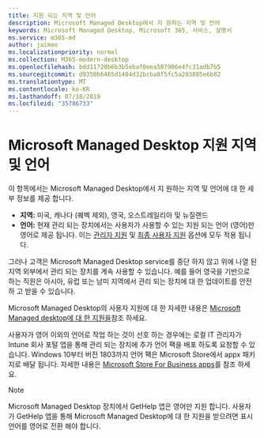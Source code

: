 ```yaml
---
title: 지원 되는 지역 및 언어
description: Microsoft Managed Desktop에서 지 원하는 지역 및 언어
keywords: Microsoft Managed Desktop, Microsoft 365, 서비스, 설명서
ms.service: m365-md
author: jaimeo
ms.localizationpriority: normal
ms.collection: M365-modern-desktop
ms.openlocfilehash: bdd11728b6b3b5ebaf0eea507906e4fc31adb7b5
ms.sourcegitcommit: d9350b6465d1404d32bcba8f5fc5a203085e6b82
ms.translationtype: MT
ms.contentlocale: ko-KR
ms.lasthandoff: 07/18/2019
ms.locfileid: "35786733"
---
```

# <a name="microsoft-managed-desktop-supported-regions-and-languages"></a>Microsoft Managed Desktop 지원 지역 및 언어

이 항목에서는 Microsoft Managed Desktop에서 지 원하는 지역 및 언어에 대 한 세부 정보를 제공 합니다. 

- **지역:** 미국, 캐나다 (퀘벡 제외), 영국, 오스트레일리아 및 뉴질랜드
- **언어:** 현재 관리 되는 장치에서는 사용자가 사용할 수 있는 지원 되는 언어 (영어)만 영어로 제공 됩니다. 이는 [관리자 지원](https://docs.microsoft.com/microsoft-365/managed-desktop/working-with-managed-desktop/admin-support) 및 [최종 사용자 지원](https://docs.microsoft.com/microsoft-365/managed-desktop/working-with-managed-desktop/end-user-support) 옵션에 모두 적용 됩니다. 

그러나 고객은 Microsoft Managed Desktop service를 중단 하지 않고 위에 나열 된 지역 외부에서 관리 되는 장치를 계속 사용할 수 있습니다. 예를 들어 영국을 기반으로 하는 직원은 아시아, 유럽 또는 남미 지역에서 관리 되는 장치에 대 한 업데이트를 안전 하 고 받을 수 있습니다.

Microsoft Managed Desktop의 사용자 지원에 대 한 자세한 내용은 [Microsoft Managed desktop에 대 한 지원을](https://docs.microsoft.com/microsoft-365/managed-desktop/service-description/support)참조 하세요.

사용자가 영어 이외의 언어로 작업 하는 것이 선호 하는 경우에는 로컬 IT 관리자가 Intune 회사 포털 앱을 통해 관리 되는 장치에 추가 언어 팩을 배포 하도록 요청할 수 있습니다. Windows 10부터 버전 1803까지 언어 팩은 Microsoft Store에서 appx 패키지로 배달 됩니다. 자세한 내용은 [Microsoft Store For Business apps](https://docs.microsoft.com/microsoft-365/managed-desktop/get-started/deploy-apps#msfb-apps)를 참조 하세요.


>[!NOTE]
>Microsoft Managed Desktop 장치에서 GetHelp 앱은 영어만 지원 합니다. 사용자가 GetHelp 앱을 통해 Microsoft Managed Desktop에 대 한 지원을 받으려면 표시 언어를 영어로 전환 해야 합니다.
